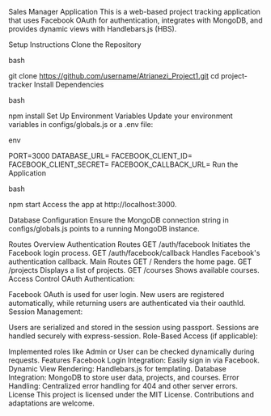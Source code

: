 Sales Manager Application
This is a web-based project tracking application that uses Facebook OAuth for authentication, integrates with MongoDB, and provides dynamic views with Handlebars.js (HBS).

Setup Instructions
Clone the Repository

bash

git clone https://github.com/username/Atrianezi_Project1.git
cd project-tracker
Install Dependencies

bash

npm install
Set Up Environment Variables
Update your environment variables in configs/globals.js or a .env file:

env

PORT=3000
DATABASE_URL=<your-mongodb-url>
FACEBOOK_CLIENT_ID=<your-facebook-app-client-id>
FACEBOOK_CLIENT_SECRET=<your-facebook-app-client-secret>
FACEBOOK_CALLBACK_URL=<your-facebook-callback-url>
Run the Application

bash

npm start
Access the app at http://localhost:3000.

Database Configuration
Ensure the MongoDB connection string in configs/globals.js points to a running MongoDB instance.

Routes Overview
Authentication Routes
GET /auth/facebook
Initiates the Facebook login process.
GET /auth/facebook/callback
Handles Facebook's authentication callback.
Main Routes
GET /
Renders the home page.
GET /projects
Displays a list of projects.
GET /courses
Shows available courses.
Access Control
OAuth Authentication:

Facebook OAuth is used for user login.
New users are registered automatically, while returning users are authenticated via their oauthId.
Session Management:

Users are serialized and stored in the session using passport.
Sessions are handled securely with express-session.
Role-Based Access (if applicable):

Implemented roles like Admin or User can be checked dynamically during requests.
Features
Facebook Login Integration: Easily sign in via Facebook.
Dynamic View Rendering: Handlebars.js for templating.
Database Integration: MongoDB to store user data, projects, and courses.
Error Handling: Centralized error handling for 404 and other server errors.
License
This project is licensed under the MIT License. Contributions and adaptations are welcome.

